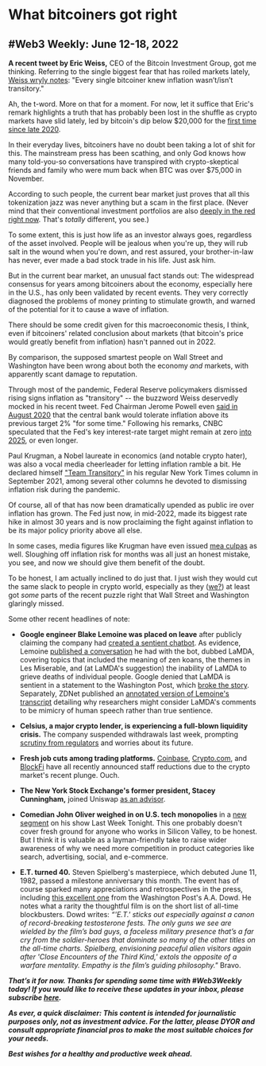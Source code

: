 # What bitcoiners got right
## #Web3 Weekly: June 12-18, 2022

**A recent tweet by Eric Weiss,** CEO of the Bitcoin Investment Group, got me thinking. Referring to the single biggest fear that has roiled markets lately, [Weiss wryly notes](https://twitter.com/Eric_BIGfund/status/1535351996928098305): "Every single bitcoiner knew inflation wasn’t/isn’t transitory."

Ah, the t-word. More on that for a moment. For now, let it suffice that Eric's remark highlights a truth that has probably been lost in the shuffle  as crypto markets have slid lately, led by bitcoin's dip below $20,000 for the [first time since late 2020](https://www.nytimes.com/2022/06/18/technology/bitcoin-20000.html).

In their everyday lives, bitcoiners have no doubt been taking a lot of shit for this. The mainstream press has been scathing, and only God knows how many told-you-so conversations have transpired with crypto-skeptical friends and family who were mum back when BTC was over $75,000 in November.

According to such people, the current bear market just proves that all this tokenization jazz was never anything but a scam in the first place. (Never mind that their conventional investment portfolios are also [deeply in the red right now](https://www.forbes.com/sites/bill_stone/2022/06/19/welcome-to-the-real-bear-market/). That's *totally* different, you see.)

To some extent, this is just how life as an investor always goes, regardless of the asset involved. People will be jealous when you're up, they will rub salt in the wound when you're down, and rest assured, your brother-in-law has never, ever made a bad stock trade in his life. Just ask him.

But in the current bear market, an unusual fact stands out: The widespread consensus for years among bitcoiners about the economy, especially here in the U.S., has only been validated by recent events. They very correctly diagnosed the problems of money printing to stimulate growth, and warned of the potential for it to cause a wave of inflation.

There should be some credit given for this macroeconomic thesis, I think, even if bitcoiners' related conclusion about markets (that bitcoin's price would greatly benefit from inflation) hasn't panned out in 2022.

By comparison, the supposed smartest people on Wall Street and Washington have been wrong about both the economy *and* markets, with apparently scant damage to reputation.

Through most of the pandemic, Federal Reserve policymakers dismissed rising signs inflation as "transitory" -- the buzzword Weiss deservedly mocked in his recent tweet. Fed Chairman Jerome Powell even [said in August 2020](https://www.cnbc.com/2020/08/27/powell-announces-new-fed-approach-to-inflation-that-could-keep-rates-lower-for-longer.html) that the central bank would tolerate inflation above its previous target 2% "for some time." Following his remarks, CNBC speculated that the Fed's key interest-rate target might remain at zero [into 2025](https://www.cnbc.com/2020/08/31/the-fed-could-be-locked-into-zero-rates-for-five-years-or-even-longer.html), or even longer.

Paul Krugman, a Nobel laureate in economics (and notable crypto hater),  was also a vocal media cheerleader for letting inflation ramble a bit. He declared himself ["Team Transitory"](https://www.nytimes.com/2021/09/10/opinion/transitory-inflation-covid-consumer-prices.html) in his regular New York Times column in September 2021, among several other columns he devoted to dismissing inflation risk during the pandemic.

Of course, all of that has now been dramatically upended as public ire over inflation has grown. The Fed just now, in mid-2022, made its biggest rate hike in almost 30 years and is now proclaiming the fight against inflation to be its major policy priority above all else.

In some cases, media figures like Krugman have even issued [mea culpas](https://www.nytimes.com/2021/12/16/opinion/inflation-economy-2021.html) as well. Sloughing off inflation risk for months was all just an honest mistake, you see, and now we should give them benefit of the doubt.

To be honest, I am actually inclined to do just that. I just wish they would cut the same slack to people in crypto world, especially as they ([we?](https://www.linkedin.com/pulse/crypto-vs-mmt-competing-visions-how-money-should-work-peter-mckay/?articleId=6588428437843693569)) at least got *some* parts of the recent puzzle right that Wall Street and Washington glaringly missed.

Some other recent headlines of note:

- **Google engineer Blake Lemoine was placed on leave** after publicly claiming the company had [created a sentient chatbot](https://www.wired.com/story/blake-lemoine-google-lamda-ai-bigotry/). As evidence, Lemoine [published a conversation](https://cajundiscordian.medium.com/is-lamda-sentient-an-interview-ea64d916d917) he had with the bot, dubbed LaMDA, covering topics that included the meaning of zen koans, the themes in Les Miserable, and (at LaMDA's suggestion) the inability of LaMDA to grieve deaths of individual people. Google denied that LaMDA is sentient in a statement to the Washington Post, which [broke the story](https://www.washingtonpost.com/technology/2022/06/11/google-ai-lamda-blake-lemoine/). Separately, ZDNet published an [annotated version of Lemoine's transcript](https://www.zdnet.com/article/sentient-google-lamda-feels-like-a-typical-chat-bot/) detailing why researchers might consider LaMDA's comments to be mimicry of human speech rather than true sentience.

- **Celsius, a major crypto lender, is experiencing a full-blown liquidity crisis.** The company suspended withdrawals last week, prompting [scrutiny from regulators](https://www.reuters.com/markets/us/exclusive-texas-securities-regulator-is-probing-celsius-account-freeze-official-2022-06-16/) and worries about its future. <!-- Need link -->

- **Fresh job cuts among trading platforms.** [Coinbase](https://www.cnet.com/personal-finance/crypto/coinbase-crypto-com-face-major-layoffs-as-market-tumbles/), [Crypto.com](https://twitter.com/kris/status/1535430483172962304), and [BlockFi](https://twitter.com/BlockFiZac/status/1536372338379608065) have all recently announced staff reductions due to the crypto market's recent plunge. Ouch.

- **The New York Stock Exchange's former president, Stacey Cunningham,** joined Uniswap [as an advisor](https://www.theblock.co/post/152253/former-nyse-president-joins-uniswap-labs-as-advisor).

- **Comedian John Oliver weighed in on U.S. tech monopolies** in a [new segment](https://www.youtube.com/watch?v=jXf04bhcjbg) on his show Last Week Tonight. This one probably doesn't cover fresh ground for anyone who works in Silicon Valley, to be honest. But I think it is valuable as a layman-friendly take to raise wider awareness of why we need more competition in product categories like search, advertising, social, and e-commerce.

- **E.T. turned 40.** Steven Spielberg's masterpiece, which debuted June 11, 1982, passed a milestone anniversary this month. The event has of course sparked many appreciations and retrospectives in the press, including [this excellent one](https://www.washingtonpost.com/arts-entertainment/2022/06/14/et-movie-anniversary/) from the Washington Post's A.A. Dowd. He notes what a rarity the thoughtful film is on the short list of all-time blockbusters. Dowd writes: *“'E.T.' sticks out especially against a canon of record-breaking testosterone fests. The only guns we see are wielded by the film’s bad guys, a faceless military presence that’s a far cry from the soldier-heroes that dominate so many of the other titles on the all-time charts. Spielberg, envisioning peaceful alien visitors again after 'Close Encounters of the Third Kind,' extols the opposite of a warfare mentality. Empathy is the film’s guiding philosophy."* Bravo.


_**That’s it for now. Thanks for spending some time with #Web3Weekly today! If you would like to receive these updates in your inbox, please subscribe [here](https://w3w.news).**_

_**As ever, a quick disclaimer: This content is intended for journalistic purposes only, not as investment advice. For the latter, please DYOR and consult appropriate financial pros to make the most suitable choices for your needs.**_

_**Best wishes for a healthy and productive week ahead.**_  
